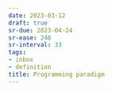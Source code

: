 ```yaml
---
date: 2023-03-12
draft: true
sr-due: 2023-04-24
sr-ease: 248
sr-interval: 33
tags:
- inbox
- definition
title: Programming paradigm
---
```


